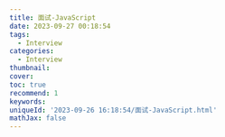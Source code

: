 ```yaml
---
title: 面试-JavaScript
date: 2023-09-27 00:18:54
tags:
  - Interview
categories:
  - Interview
thumbnail: 
cover: 
toc: true
recommend: 1
keywords: 
uniqueId: '2023-09-26 16:18:54/面试-JavaScript.html'
mathJax: false
---
```

